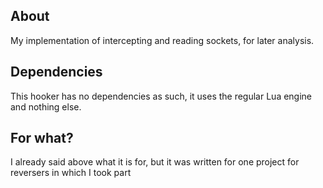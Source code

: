 ## About
My implementation of intercepting and reading sockets, for later analysis.

## Dependencies
This hooker has no dependencies as such, it uses the regular Lua engine and nothing else.

## For what?
I already said above what it is for, but it was written for one project for reversers in which I took part
